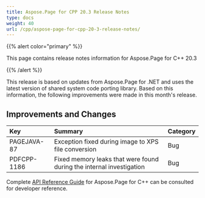 ```yaml
---
title: Aspose.Page for CPP 20.3 Release Notes
type: docs
weight: 40
url: /cpp/aspose-page-for-cpp-20-3-release-notes/
---
```


{{% alert color="primary" %}} 

This page contains release notes information for Aspose.Page for C++ 20.3

{{% /alert %}} 

This release is based on updates from Aspose.Page for .NET and uses the latest version of shared system code porting library. Based on this information, the following improvements were made in this month's release.
## **Improvements and Changes**

|**Key**|**Summary**|**Category**|
| :- | :- | :- |
|PAGEJAVA-87|Exception fixed during image to XPS file conversion|Bug|
|PDFCPP-1186|Fixed memory leaks that were found during the internal investigation|Bug|

Complete [API Reference Guide](https://apireference.aspose.com/cpp/page/) for Aspose.Page for C++ can be consulted for developer reference.
